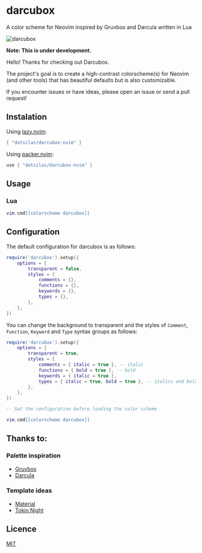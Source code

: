 # darcubox

A color scheme for Neovim inspired by Gruvbox and Darcula written in Lua

![darcubox](https://github.com/dotsilas/darcubox-nvim/assets/84829590/e88ffbf6-a658-4def-83d3-90907f11f07c)

**Note: This is under development.**

Hello! Thanks for checking out Darcubox.

The project's goal is to create a high-contrast colorscheme(s) for Neovim (and other tools) that has beautiful defaults but is also customizable.

If you encounter issues or have ideas, please open an issue or send a pull request!

## Instalation

Using [lazy.nvim](https://github.com/folke/lazy.nvim):

```lua
{ "dotsilas/darcubox-nvim" }
```

Using [packer.nvim](https://github.com/wbthomason/packer.nvim):

```lua
use { "dotsilas/darcubox-nvim" }
```

## Usage

### Lua

```lua
vim.cmd[[colorscheme darcubox]]
```

## Configuration

The default configuration for darcubox is as follows:

```lua
require('darcubox').setup({
    options = {
        transparent = false,
        styles = {
            comments = {},
            functions = {},
            keywords = {},
            types = {},
        },
    },
})
```

You can change the background to transparent and the styles of `Comment`, `Function`, `Keyword` and `Type` syntax groups as follows:

```lua
require('darcubox').setup({
    options = {
        transparent = true,
        styles = {
            comments = { italic = true }, -- italic
            functions = { bold = true }, -- bold
            keywords = { italic = true },
            types = { italic = true, bold = true }, -- italics and bold
        },
    },
})

-- Set the configuration before loading the color scheme

vim.cmd[[colorscheme darcubox]]
```

## Thanks to:

### Palette inspiration

- [Gruvbox](https://github.com/morhetz/gruvbox)
- [Darcula](https://github.com/bulenkov/Darcula)

### Template ideas

- [Material](https://github.com/marko-cerovac/material.nvim)
- [Tokio Night](https://github.com/folke/tokyonight.nvim)

## Licence

[MIT](./LICENCE)
